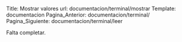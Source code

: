 Title: Mostrar valores
url: documentacion/terminal/mostrar
Template: documentacion
Pagina_Anterior: documentacion/terminal/
Pagina_Siguiente: documentacion/terminal/leer

Falta completar.
